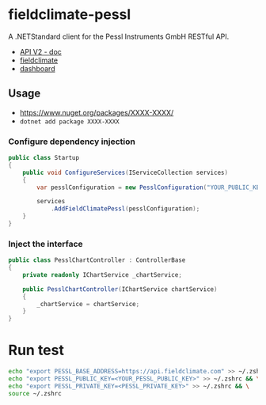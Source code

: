 # fieldclimate-pessl
A .NETStandard client for the Pessl Instruments GmbH RESTful API.

  - [API V2 - doc](https://api.fieldclimate.com/v2/docs)
  - [fieldclimate](https://www.fieldclimate.com/)
  - [dashboard](https://ng.fieldclimate.com/)

## Usage
 - https://www.nuget.org/packages/XXXX-XXXX/
 - `dotnet add package XXXX-XXXX`

### Configure dependency injection
```csharp
public class Startup
{
    public void ConfigureServices(IServiceCollection services)
    {
        var pesslConfiguration = new PesslConfiguration("YOUR_PUBLIC_KEY", "YOUR_PRIVATE_KEY");

        services
            .AddFieldClimatePessl(pesslConfiguration);
    }
}
```

### Inject the interface
```csharp
public class PesslChartController : ControllerBase
{
    private readonly IChartService _chartService;

    public PesslChartController(IChartService chartService)
    {
        _chartService = chartService;
    }
}
```

# Run test
```sh
echo "export PESSL_BASE_ADDRESS=https://api.fieldclimate.com" >> ~/.zshrc && \
echo "export PESSL_PUBLIC_KEY=<YOUR_PESSL_PUBLIC_KEY>" >> ~/.zshrc && \
echo "export PESSL_PRIVATE_KEY=<PESSL_PRIVATE_KEY>" >> ~/.zshrc && \
source ~/.zshrc
```